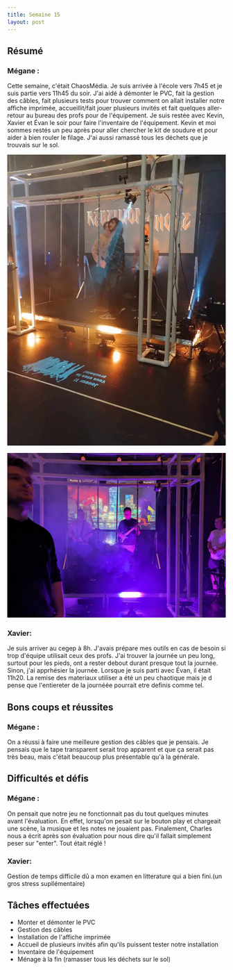```yaml
---
title: Semaine 15
layout: post
---
```


## Résumé

### Mégane :

Cette semaine, c'était ChaosMédia. Je suis arrivée à l'école vers 7h45 et je suis partie vers 11h45 du soir. J'ai aidé à démonter le PVC, fait la gestion des câbles, fait plusieurs tests pour trouver comment on allait installer notre affiche imprimée, accueillit/fait jouer plusieurs invités et fait quelques aller-retour au bureau des profs pour de l'équipement. Je suis restée avec Kevin, Xavier et Évan le soir pour faire l'inventaire de l'équipement. Kevin et moi sommes restés un peu après pour aller chercher le kit de soudure et pour aider à bien rouler le filage. J'ai aussi ramassé tous les déchets que je trouvais sur le sol.

![ChaosMedia 1](../medias/ChaosMedia1.jpeg)

![ChaosMedia 2](../medias/ChaosMedia2.jpg)
### Xavier:
Je suis arriver au cegep à 8h. J'avais prépare mes outils en cas de besoin si trop d'équipe utilisait ceux des profs. J'ai trouver la journée un peu long, surtout pour les pieds, ont a rester debout durant presque tout la journée. Sinon, j'ai apprhésier la journée. Lorsque je suis parti avec Évan, il était 11h20. La remise des materiaux utiliser a été un peu chaotique mais je d pense que l'entiereter de la journéée pourrait etre definis comme tel.

## Bons coups et réussites

### Mégane :

On a réussi à faire une meilleure gestion des câbles que je pensais. Je pensais que le tape transparent serait trop apparent et que ça serait pas très beau, mais c'était beaucoup plus présentable qu'à la générale.

## Difficultés et défis

### Mégane :

On pensait que notre jeu ne fonctionnait pas du tout quelques minutes avant l'évaluation. En effet, lorsqu'on pesait sur le bouton play et chargeait une scène, la musique et les notes ne jouaient pas. Finalement, Charles nous a écrit après son évaluation pour nous dire qu'il fallait simplement peser sur "enter". Tout était réglé !

### Xavier:
Gestion  de temps difficile dû a mon examen en litterature qui a bien fini.(un gros stress supllémentaire)

## Tâches effectuées

- Monter et démonter le PVC
- Gestion des câbles
- Installation de l'affiche imprimée
- Accueil de plusieurs invités afin qu'ils puissent tester notre installation
- Inventaire de l'équipement
- Ménage à la fin (ramasser tous les déchets sur le sol)
